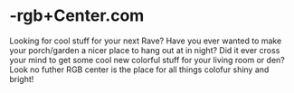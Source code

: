 # -rgb+Center.com
Looking for cool stuff for your next Rave?
Have you ever wanted to make your porch/garden a nicer place to hang out at in night?
Did it ever cross your mind to get some cool new colorful stuff for your living room or den?
Look no futher RGB center is the place for all things colofur shiny and bright!
